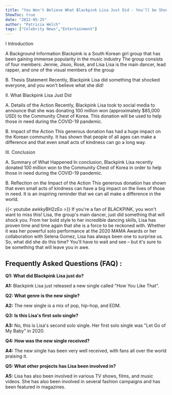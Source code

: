 ```yaml
---
title: "You Won't Believe What Blackpink Lisa Just Did - You'll be Shocked!"
ShowToc: true 
date: "2022-05-25"
author: "Patricia Welch" 
tags: ["Celebrity News","Entertainment"]
---
```

I Introduction

A Background Information
Blackpink is a South Korean girl group that has been gaining immense popularity in the music industry The group consists of four members: Jennie, Jisoo, Rosé, and Lisa Lisa is the main dancer, lead rapper, and one of the visual members of the group

B. Thesis Statement
Recently, Blackpink Lisa did something that shocked everyone, and you won't believe what she did!

II. What Blackpink Lisa Just Did

A. Details of the Action
Recently, Blackpink Lisa took to social media to announce that she was donating 100 million won (approximately $85,000 USD) to the Community Chest of Korea. This donation will be used to help those in need during the COVID-19 pandemic.

B. Impact of the Action
This generous donation has had a huge impact on the Korean community. It has shown that people of all ages can make a difference and that even small acts of kindness can go a long way.

III. Conclusion

A. Summary of What Happened
In conclusion, Blackpink Lisa recently donated 100 million won to the Community Chest of Korea in order to help those in need during the COVID-19 pandemic.

B. Reflection on the Impact of the Action
This generous donation has shown that even small acts of kindness can have a big impact on the lives of those in need. It is an inspiring reminder that we can all make a difference in the world.

{{< youtube awkkyBH2zEo >}} 
If you're a fan of BLACKPINK, you won't want to miss this! Lisa, the group's main dancer, just did something that will shock you. From her bold style to her incredible dancing skills, Lisa has proven time and time again that she is a force to be reckoned with. Whether it was her powerful solo performance at the 2020 MAMA Awards or her collaboration with Selena Gomez, Lisa has always been one to surprise us. So, what did she do this time? You'll have to wait and see – but it's sure to be something that will leave you in awe.

## Frequently Asked Questions (FAQ) :
**Q1: What did Blackpink Lisa just do?**

**A1:** Blackpink Lisa just released a new single called "How You Like That".

**Q2: What genre is the new single?**

**A2:** The new single is a mix of pop, hip-hop, and EDM.

**Q3: Is this Lisa's first solo single?**

**A3:** No, this is Lisa's second solo single. Her first solo single was "Let Go of My Baby" in 2020.

**Q4: How was the new single received?**

**A4:** The new single has been very well received, with fans all over the world praising it.

**Q5: What other projects has Lisa been involved in?**

**A5:** Lisa has also been involved in various TV shows, films, and music videos. She has also been involved in several fashion campaigns and has been featured in magazines.



